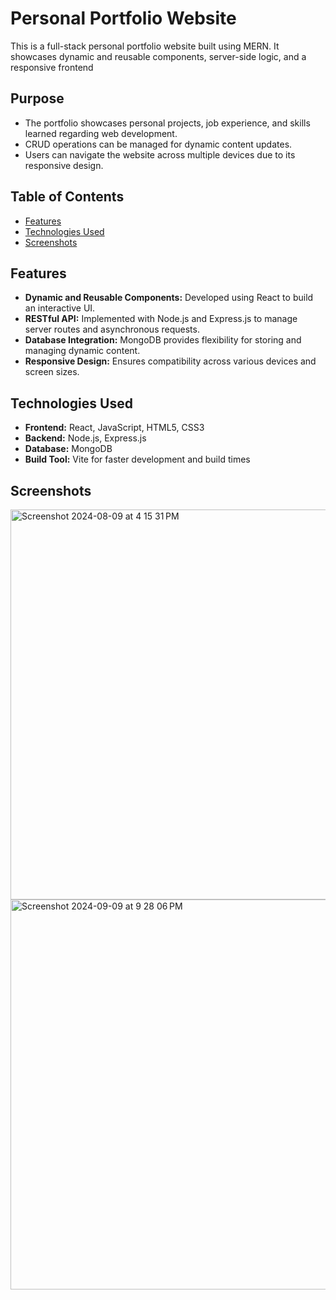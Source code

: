 # Personal Portfolio Website

This is a full-stack personal portfolio website built using MERN. It showcases dynamic and reusable components, server-side logic, and a responsive frontend

## Purpose
- The portfolio showcases personal projects, job experience, and skills learned regarding web development.
- CRUD operations can be managed for dynamic content updates.
- Users can navigate the website across multiple devices due to its responsive design.


## Table of Contents
- [Features](#features)
- [Technologies Used](#technologies-used)
- [Screenshots](#screenshots)

## Features
- **Dynamic and Reusable Components:** Developed using React to build an interactive UI.
- **RESTful API:** Implemented with Node.js and Express.js to manage server routes and asynchronous requests.
- **Database Integration:** MongoDB provides flexibility for storing and managing dynamic content.
- **Responsive Design:** Ensures compatibility across various devices and screen sizes.

## Technologies Used
- **Frontend:** React, JavaScript, HTML5, CSS3
- **Backend:** Node.js, Express.js
- **Database:** MongoDB
- **Build Tool:** Vite for faster development and build times

## Screenshots
<img width="624" alt="Screenshot 2024-08-09 at 4 15 31 PM" src="https://github.com/user-attachments/assets/a2beb4df-1876-47c4-b0bc-29a6c7923506">
<img width="624" alt="Screenshot 2024-09-09 at 9 28 06 PM" src="https://github.com/user-attachments/assets/dd4cce16-3bfb-4bd8-908b-00bd35f133cd">


